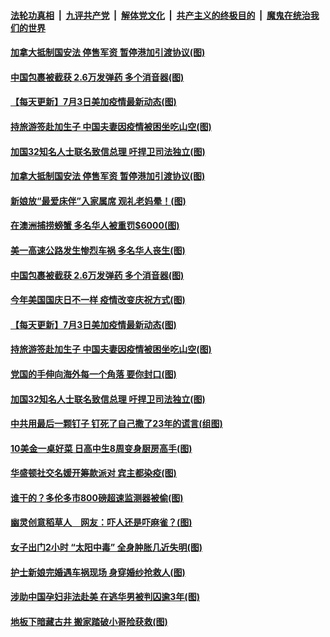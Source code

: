 

####  [法轮功真相](../../../../basic/blob/master/README.md?t=07041431) &nbsp;|&nbsp; [九评共产党](../../../../9ping.md/blob/master/README.md?t=07041431) &nbsp;|&nbsp; [解体党文化](../../../../jtdwh.md/blob/master/README.md?t=07041431)  &nbsp;|&nbsp; [共产主义的终极目的](../../../../gczydzjmd.md/blob/master/README.md?t=07041431) &nbsp;|&nbsp; [魔鬼在统治我们的世界](../../../../mgztzwmdsj.md/blob/master/README.md?t=07041431) 

#### [加拿大抵制国安法 停售军资 暂停港加引渡协议(图)](../pages/p3/938612.md?t=07041431) 


#### [中国包裹被截获 2.6万发弹药 多个消音器(图)](../pages/p3/938590.md?t=07041431) 

#### [【每天更新】7月3日美加疫情最新动态(图)](../pages/p3/938379.md?t=07041431) 

#### [持旅游签赴加生子 中国夫妻因疫情被困坐吃山空(图)](../pages/p3/938514.md?t=07041431) 

#### [加国32知名人士联名致信总理 吁捍卫司法独立(图)](../pages/p3/938495.md?t=07041431) 

#### [加拿大抵制国安法 停售军资 暂停港加引渡协议(图)](../pages/p3/938612.md?t=07041431) 

#### [新娘放“最爱床伴”入家属席 观礼老妈晕！(图)](../pages/p3/938599.md?t=07041431) 

#### [在澳洲捕捞螃蟹 多名华人被重罚$6000(图)](../pages/p3/938494.md?t=07041431) 

#### [美一高速公路发生惨烈车祸 多名华人丧生(图)](../pages/p3/938592.md?t=07041431) 


#### [中国包裹被截获 2.6万发弹药 多个消音器(图)](../pages/p3/938590.md?t=07041431) 

#### [今年美国国庆日不一样 疫情改变庆祝方式(图)](../pages/p3/938587.md?t=07041431) 

#### [【每天更新】7月3日美加疫情最新动态(图)](../pages/p3/938379.md?t=07041431) 

#### [持旅游签赴加生子 中国夫妻因疫情被困坐吃山空(图)](../pages/p3/938514.md?t=07041431) 

#### [党国的手伸向海外每一个角落 要你封口(图)](../pages/p3/938521.md?t=07041431) 

#### [加国32知名人士联名致信总理 吁捍卫司法独立(图)](../pages/p3/938495.md?t=07041431) 

#### [中共用最后一颗钉子 钉死了自己撒了23年的谎言(组图)](../pages/p3/938473.md?t=07041431) 

#### [10美金一桌好菜 日高中生8周变身厨房高手(图)](../pages/p3/938490.md?t=07041431) 

#### [华盛顿社交名媛开筹款派对 宾主都染疫(图)](../pages/p3/938483.md?t=07041431) 

#### [谁干的？多伦多市800磅超速监测器被偷(图)](../pages/p3/938482.md?t=07041431) 

#### [幽灵创意稻草人　网友：吓人还是吓麻雀？(图)](../pages/p3/938470.md?t=07041431) 

#### [女子出门2小时 “太阳中毒” 全身肿胀几近失明(图)](../pages/p3/938463.md?t=07041431) 

#### [护士新娘完婚遇车祸现场 身穿婚纱抢救人(图)](../pages/p3/938455.md?t=07041431) 

#### [涉助中国孕妇非法赴美 在逃华男被判囚逾3年(图)](../pages/p3/938450.md?t=07041431) 

#### [地板下暗藏古井 搬家踏破小哥险获救(图)](../pages/p3/938396.md?t=07041431) 


